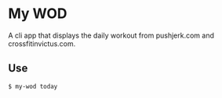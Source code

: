 # My WOD
A cli app that displays the daily workout from pushjerk.com and crossfitinvictus.com.

## Use
`$ my-wod today`
